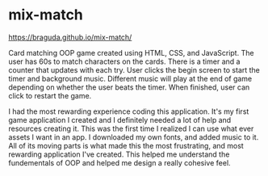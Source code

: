 # mix-match
https://braguda.github.io/mix-match/

Card matching OOP game created using HTML, CSS, and JavaScript. The user has 60s to match characters on the cards. There is a timer and a counter that updates with each try. User clicks the begin screen to start the timer and background music. Different music will play at the end of game depending on whether the user beats the timer. When finished, user can click to restart the game. 


I had the most rewarding experience coding this application. It's my first game application I created and I definitely needed a lot of help and resources creating it. This was the first time I realized I can use what ever assets I want in an app. I downloaded my own fonts, and added music to it. All of its moving parts is what made this the most frustrating, and most rewarding application I've created. This helped me understand the fundementals of OOP and helped me design a really cohesive feel.
